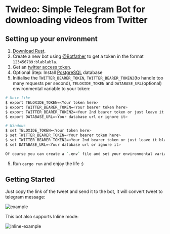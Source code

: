 # Twideo: Simple Telegram Bot for downloading videos from Twitter

## Setting up your environment
 1. [Download Rust](http://rustup.rs/).
 2. Create a new bot using [@Botfather](https://t.me/botfather) to get a token in the format `123456789:blablabla`.
 3. Get an [twitter access token](https://developer.twitter.com/en/apply-for-access).
 4. Optional Step: Install [PostgreSQL](https://www.postgresql.org/download/) database
 5. Initialise the `TWITTER_BEARER_TOKEN`, `TWITTER_BEARER_TOKEN2`(to handle too many requests per second), `TELOXIDE_TOKEN` and `DATABASE_URL`(optional) environmental variable to your token:
```bash
# Unix-like
$ export TELOXIDE_TOKEN=<Your token here>
$ export TWITTER_BEARER_TOKEN=<Your bearer token here>
$ export TWITTER_BEARER_TOKEN2=<Your 2nd bearer token or just leave it blank>
$ export DATABASE_URL=<Your database url or ignore it>

# Windows
$ set TELOXIDE_TOKEN=<Your token here>
$ set TWITTER_BEARER_TOKEN=<Your bearer token here>
$ set TWITTER_BEARER_TOKEN2=<Your 2nd bearer token or just leave it blank>
$ set DATABASE_URL=<Your database url or ignore it>

Of course you can create a `.env` file and set your environmental variables there.
```
5. Run `cargo run` and enjoy the life :)

## Getting Started
Just copy the link of the tweet and send it to the bot, It will convert tweet to telegram message:

![example](https://user-images.githubusercontent.com/79907489/174974007-cfc58c13-08d5-4b3e-b6ed-9d797fc4fb86.gif)


This bot also supports Inline mode:

![inline-example](https://user-images.githubusercontent.com/79907489/174976466-95406e20-30d8-4014-b78b-e9bd51ce126c.gif)
